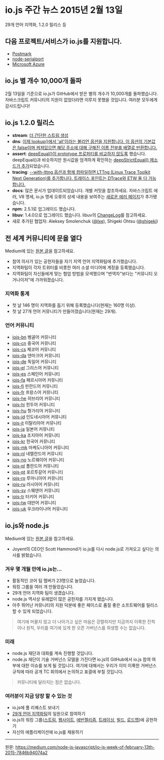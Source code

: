 # io.js 주간 뉴스 2015년 2월 13일
<!--
29 language localization effort, 1.2.0 release, and much more.
-->
29개 언어 지역화, 1.2.0 릴리스 등

<!--
io.js support added by…
-->
## 다음 프로젝트/서비스가 io.js를 지원합니다.

- [Postmark](http://blog.postmarkapp.com/post/110829734198/its-official-were-getting-cozy-with-node-js)
- [node-serialport](https://github.com/voodootikigod/node-serialport/issues/439)
- [Microsoft Azure](http://azure.microsoft.com/en-us/documentation/articles/web-sites-nodejs-iojs/)

<!--
io.js breaks 10,000 stars on GitHub
-->
## io.js 별 개수 10,000개 돌파

<!--
On Feb. 13, io.js reached the goal of 10,000 stars on GitHub. We couldn’t have done it without the support of the amazing community behind JavaScript. Thank you alll!
-->
2월 13일을 기준으로 io.js가 GitHub에서 받은 별의 개수가 10,000개를 돌파했습니다. 자바스크립트 커뮤니티의 지원이 없었더라면 이루지 못했을 것입니다. 여러분 모두에게 감사드립니다!

<!--
io.js 1.2.0 released

stream: Simpler stream construction.
dns: lookup() now supports an ‘all’ boolean option, default to false but when turned on will cause the method to return an array of all resolved names for an address.
assert: Remove prototype property comparison in deepEqual() introduced a deepStrictEqual() method to mirror deepEqual() but performs strict equality checks on primitives.
tracing: Add LTTng (Linux Trace Toolkit Next Generation) when compiled with the —with-lttng option. Trace points match those available for DTrace and ETW.
docs: Lots of doc updates, see individual commits; new Errors page discussing JavaScript errors, V8 specifics, and io.js specific error details.
npm upgrade to 2.5.1
libuv upgrade to 1.4.0, see libuv ChangeLog
Add new collaborators: Aleksey Smolenchuk (@lxe) and Shigeki Ohtsu (@shigeki)
-->
## io.js 1.2.0 릴리스

- **stream**: [더 간단한 스트림 생성](https://github.com/iojs/readable-stream/issues/102)
- **dns**: [이제 lookup()에서 'all'이라는 불리언 옵션을 지원합니다. 이 옵션의 기본값은 false이며 켜져있으면 해당 주소에 대해 구해진 이름 전부를 배열로 반환합니다.](https://github.com/iojs/io.js/pull/744)
- **assert**: [deepEqual()이 prototype 프로퍼티를 비교하지 않도록](https://github.com/iojs/io.js/pull/636) 했습니다. deepEqual()과 비슷하지만 원시값을 엄격하게 확인하는 [deepStrictEqual() 메소드가 추가](https://github.com/iojs/io.js/pull/639)되었습니다.
- **tracing**: [--with-lttng 옵션과 함께 컴파일하면 LTTng (Linux Trace Toolkit Next Generation)를 추가합니다. 트레이스 포인트는 DTrace와 ETW 둘 다 가능합니다.](https://github.com/iojs/io.js/pull/702)
- **docs**: 많은 문서가 업데이트되었습니다. 개별 커밋을 참조하세요. 자바스크립트 에러, V8 명세, io.js 명세 오류의 상세 내용을 보여주는 [새로운 에러 페이지](https://iojs.org/api/errors.html)가 추가됐습니다.
- **npm**: 2.5.1로 업그레이드 했습니다.
- **libuv**: 1.4.0으로 업그레이드 했습니다. libuv의 [ChangeLog](https://github.com/libuv/libuv/blob/v1.x/ChangeLog)를 참고하세요.
- 새로 추가된 협업자: Aleksey Smolenchuk ([@lxe](https://github.com/lxe)), Shigeki Ohtsu ([@shigeki](https://github.com/shigeki))

<!--
Opened our doors to the international community
-->
## 전 세계 커뮤니티에 문을 열다

<!--
View the original article on Medium.

Added interested contributors to teams for their language.
Teams registered Twitter accounts for their teams and other relevant social media accounts.
Teams came up with their own ways of working together, and they became more of “community organizers,” as opposed to just “translators”
-->
Medium에 있는 [원본 글](https://medium.com/@mikeal/how-io-js-built-a-146-person-27-language-localization-effort-in-one-day-65e5b1c49a62)을 참고하세요.

- 참여 의사가 있는 공헌자들을 자기 지역 언어 지역화팀에 추가했습니다.
- 지역화팀이 각자 트위터를 비롯한 여러 소셜 미디어에 계정을 등록했습니다.
- 지역화팀이 자신들에게 맞는 협업 방법을 모색했으며 "번역자"보다는 "커뮤니티 오거나이저"에 가까워졌습니다.

<!--
Stats for Localizations

146 people signed up to help with the localizations the first day (over 160 signed up now)
27 languages communities created the first day (already up to 29)
-->
### 지역화 통계

- 첫 날 146 명이 지역화를 돕기 위해 등록했습니다(현재는 160명 이상).
- 첫 날 27개 언어 커뮤니티가 만들어졌습니다(현재는 29개).

<!--
Language Communities
-->
### 언어 커뮤니티

- [iojs-bn](https://github.com/iojs/iojs-bn) 벵골어 커뮤니티
- [iojs-cn](https://github.com/iojs/iojs-cn) 중국어 커뮤니티
- [iojs-cs](https://github.com/iojs/iojs-cs) 체코어 커뮤니티
- [iojs-da](https://github.com/iojs/iojs-da) 덴마크어 커뮤니티
- [iojs-de](https://github.com/iojs/iojs-de) 독일어 커뮤니티
- [iojs-el](https://github.com/iojs/iojs-el) 그리스어 커뮤니티
- [iojs-es](https://github.com/iojs/iojs-es) 스페인어 커뮤니티
- [iojs-fa](https://github.com/iojs/iojs-fa) 페르시아어 커뮤니티
- [iojs-fi](https://github.com/iojs/iojs-fi) 핀란드어 커뮤니티
- [iojs-fr](https://github.com/iojs/iojs-fr) 프랑스어 커뮤니티
- [iojs-he](https://github.com/iojs/iojs-he) 히브리어 커뮤니티
- [iojs-hi](https://github.com/iojs/iojs-hi) 힌두어 커뮤니티
- [iojs-hu](https://github.com/iojs/iojs-hu) 헝가리어 커뮤니티
- [iojs-id](https://github.com/iojs/iojs-id) 인도네시아어 커뮤니티
- [iojs-it](https://github.com/iojs/iojs-it) 이탈리아어 커뮤니티
- [iojs-ja](https://github.com/iojs/iojs-ja) 일본어 커뮤니티
- [iojs-ka](https://github.com/iojs/iojs-ka) 조지아어 커뮤니티
- [iojs-kr](https://github.com/iojs/iojs-kr) 한국어 커뮤니티
- [iojs-mk](https://github.com/iojs/iojs-mk) 마케도니아어 커뮤니티
- [iojs-nl](https://github.com/iojs/iojs-nl) 네렐란드어 커뮤니티
- [iojs-no](https://github.com/iojs/iojs-no) 노르웨이어 커뮤니티
- [iojs-pl](https://github.com/iojs/iojs-pl) 폴란드어 커뮤니티
- [iojs-pt](https://github.com/iojs/iojs-pt) 포르투갈어 커뮤니티
- [iojs-ro](https://github.com/iojs/iojs-ro) 루마니아어 커뮤니티
- [iojs-ru](https://github.com/iojs/iojs-ru) 러시아어 커뮤니티
- [iojs-sv](https://github.com/iojs/iojs-sv) 스웨덴어 커뮤니티
- [iojs-tr](https://github.com/iojs/iojs-tr) 터키어 커뮤니티
- [iojs-tw](https://github.com/iojs/iojs-tw) 대만어 커뮤니티
- [iojs-uk](https://github.com/iojs/iojs-uk) 우크라이나어 커뮤니티

<!--
io.js and node.js

View the original article on Medium.
Scott Hammond, CEO of Joyent, expressed his desire to bring io.js back to the node.js.
-->
## io.js와 node.js

Medium에 있는 [원본 글](https://medium.com/@iojs_kr/io-js%EC%99%80-node-js-%EC%9E%AC%EB%8B%A8-9fb487312179)을 참고하세요.

- Joyent의 CEO인 Scott Hammond가 io.js를 다시 node.js로 가져오고 싶다는 의사를 밝혔습니다.

<!--
In only a few months io.js…

Has grown to 23 active core team members
Has several working groups
Has 29 language localization teams,
Has drawn more contributors to the project than we’ve ever had in the history of node.js, and
Has been able to release quality software at a good pace with the support of an exceptional community.
-->
### 겨우 몇 개월 만에 io.js는...

- 활동적인 코어 팀 멤버가 23명으로 늘었습니다.
- 워킹 그룹을 여러 개 만들었습니다.
- 29개 언어 지역화 팀이 생겼습니다.
- node.js 역사상 유례없이 많은 공헌자를 가지게 됐습니다.
- 아주 뛰어난 커뮤니티의 지원 덕분에 좋은 페이스로 품질 좋은 소프트웨어를 릴리스 할 수 있게 되었습니다.

<!--
We are eager to put this all behind us but we can’t sacrifice the progress we’ve made or the principles and open governance that got us here.
-->
> 여기에 머물지 않고 더 나아가고 싶은 마음은 강렬하지만 지금까지 이룩한 진척이나 원칙, 우리를 여기에 있게 한 오픈 거버넌스를 희생할 수는 없습니다.

<!--
The Future

Talks with the node.js foundation are ongoing.
Once the foundation has a technical governance model you will see an issue on io.js’ GitHub about whether io.js should join. This will be discussed and voted on openly in a public TC meeting following the governance rules we’ve already built.

For the community, nothing has changed.
-->
### 미래

- node.js 재단과 대화를 계속 진행할 것입니다.
- node.js 재단이 기술 거버넌스 모델을 가진다면 io.js의 GitHub에서 io.js 참여 여부에 대한 이슈를 보게 될 것입니다. 여기에 대해서는 우리가 이미 이룩한 거버넌스 규칙에 따라 공개 TC 회의에서 논의하고 표결에 부칠 것입니다.

> 커뮤니티에 달라지는 점은 없습니다.

<!--
What you can do right now

Continue to send your pull requests to io.js
Join one of the 27 language localization teams
Contribute to io.js’ working groups (streams, website, evangelism, tracing, build, roadmap) and
Continue to adopt io.js in your applications.
-->
### 여러분이 지금 당장 할 수 있는 것

- io.js에 풀 리퀘스트 보내기
- [29개 언어 지역화팀](https://github.com/iojs/website/issues/125)의 일원으로 참여하기
- io.js의 워킹 그룹([스트림](https://github.com/iojs/readable-stream), [웹사이트](https://github.com/iojs/website), [에반젤리즘](https://github.com/iojs/website/labels/evangelism), [트레이싱](https://github.com/iojs/tracing-wg), [빌드](https://github.com/iojs/build), [로드맵](https://github.com/iojs/roadmap))에 공헌하기
- 자신의 애플리케이션에 io.js를 채용하기

---
원문: https://medium.com/node-js-javascript/io-js-week-of-february-13th-2015-7846b94074a2
